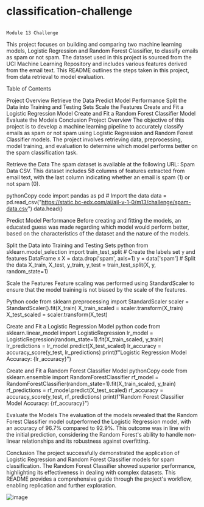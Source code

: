 # classification-challenge
                                                                       Module 13 Challenge

 This project focuses on building and comparing two machine learning models, Logistic Regression and Random Forest Classifier, to classify emails as spam or not spam. The dataset used in this project is sourced from the UCI Machine Learning Repository and includes various features derived from the email text. This README outlines the steps taken in this project, from data retrieval to model evaluation.

Table of Contents

Project Overview
Retrieve the Data
Predict Model Performance
Split the Data into Training and Testing Sets
Scale the Features
Create and Fit a Logistic Regression Model
Create and Fit a Random Forest Classifier Model
Evaluate the Models
Conclusion
Project Overview
The objective of this project is to develop a machine learning pipeline to accurately classify emails as spam or not spam using Logistic Regression and Random Forest Classifier models. The project involves retrieving data, preprocessing, model training, and evaluation to determine which model performs better on the spam classification task.

Retrieve the Data
The spam dataset is available at the following URL: Spam Data CSV. This dataset includes 58 columns of features extracted from email text, with the last column indicating whether an email is spam (1) or not spam (0).

pythonCopy code
import pandas as pd # Import the data data = pd.read_csv("https://static.bc-edx.com/ai/ail-v-1-0/m13/challenge/spam-data.csv") data.head() 

Predict Model Performance
Before creating and fitting the models, an educated guess was made regarding which model would perform better, based on the characteristics of the dataset and the nature of the models.

Split the Data into Training and Testing Sets
python
from sklearn.model_selection import train_test_split # Create the labels set `y` and features DataFrame `X` X = data.drop('spam', axis=1) y = data['spam'] # Split the data X_train, X_test, y_train, y_test = train_test_split(X, y, random_state=1) 

Scale the Features
Feature scaling was performed using StandardScaler to ensure that the model training is not biased by the scale of the features.

Python code
from sklearn.preprocessing import StandardScaler scaler = StandardScaler().fit(X_train) X_train_scaled = scaler.transform(X_train) X_test_scaled = scaler.transform(X_test) 

Create and Fit a Logistic Regression Model
python code
from sklearn.linear_model import LogisticRegression lr_model = LogisticRegression(random_state=1).fit(X_train_scaled, y_train) lr_predictions = lr_model.predict(X_test_scaled) lr_accuracy = accuracy_score(y_test, lr_predictions) print(f"Logistic Regression Model Accuracy: {lr_accuracy}")
 
Create and Fit a Random Forest Classifier Model
pythonCopy code
from sklearn.ensemble import RandomForestClassifier rf_model = RandomForestClassifier(random_state=1).fit(X_train_scaled, y_train) rf_predictions = rf_model.predict(X_test_scaled) rf_accuracy = accuracy_score(y_test, rf_predictions) print(f"Random Forest Classifier Model Accuracy: {rf_accuracy}") 

Evaluate the Models
The evaluation of the models revealed that the Random Forest Classifier model outperformed the Logistic Regression model, with an accuracy of 96.7% compared to 92.9%. This outcome was in line with the initial prediction, considering the Random Forest's ability to handle non-linear relationships and its robustness against overfitting.

Conclusion
The project successfully demonstrated the application of Logistic Regression and Random Forest Classifier models for spam classification. The Random Forest Classifier showed superior performance, highlighting its effectiveness in dealing with complex datasets. This README provides a comprehensive guide through the project's workflow, enabling replication and further exploration.


![image](https://github.com/pjpeters13/classification-challenge/assets/71742689/341ac0fb-043f-4b13-b9dd-e29b2af36ecc)

